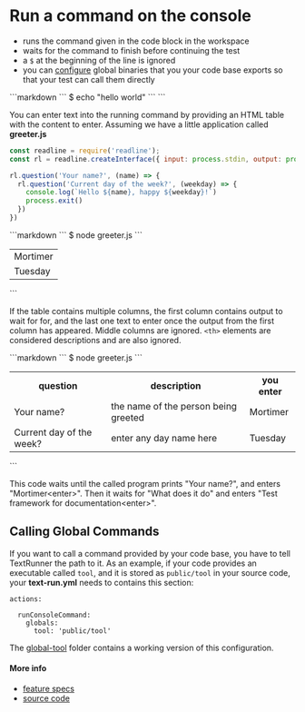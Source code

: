 # Run a command on the console

- runs the command given in the code block in the workspace
- waits for the command to finish before continuing the test
- a `$` at the beginning of the line is ignored
- you can [configure](#calling-global-commands) global binaries that you your code base exports
  so that your test can call them directly

<a class="textRunner_runMarkdownInTextrun">
```markdown
<a class="textRunner_runConsoleCommand">
`​``
$ echo "hello world"
`​``
</a>
```
</a>

You can enter text into the running command by providing an HTML table
with the content to enter.
Assuming we have a little application called
<a class="textRunner_createFile">
__greeter.js__
```js
const readline = require('readline');
const rl = readline.createInterface({ input: process.stdin, output: process.stdout });

rl.question('Your name?', (name) => {
  rl.question('Current day of the week?', (weekday) => {
    console.log(`Hello ${name}, happy ${weekday}!`)
    process.exit()
  })
})
```
</a>

<a class="textRunner_runMarkdownInTextrun">
```markdown
<a class="textRunner_runConsoleCommand">
`​``
$ node greeter.js
`​``
<table>
  <tr>
    <td>Mortimer</td>
  </tr>
  <tr>
    <td>Tuesday</td>
  </tr>
</table>

</a>
```
</a>

If the table contains multiple columns,
the first column contains output to wait for for,
and the last one text to enter once the output from the first column has appeared.
Middle columns are ignored.
`<th>` elements are considered descriptions and are also ignored.

<a class="textRunner_runMarkdownInTextrun">
```markdown
<a class="textRunner_runConsoleCommand">
`​``
$ node greeter.js
`​``
<table>
  <tr>
    <th>question</th>
    <th>description</th>
    <th>you enter</th>
  </tr>
  <tr>
    <td>Your name?</td>
    <td>the name of the person being greeted</td>
    <td>Mortimer</td>
  </tr>
  <tr>
    <td>Current day of the week?</td>
    <td>enter any day name here</td>
    <td>Tuesday</td>
  </tr>
</table>

</a>
```
</a>

This code waits until the called program prints "Your name?",
and enters "Mortimer&lt;enter&gt;".
Then it waits for "What does it do"
and enters "Test framework for documentation&lt;enter&gt;".



## Calling Global Commands

If you want to call a command provided by your code base,
you have to tell TextRunner the path to it.
As an example, if your code provides an executable called `tool`,
and it is stored as `public/tool` in your source code,
<a class="textRunner_verifyMatchesSourceCodeFile">
your __text-run.yml__ needs to contains this section:

```
actions:

  runConsoleCommand:
    globals:
      tool: 'public/tool'
```

The
[global-tool](examples/global-tool)
folder contains a working version of this configuration.
</a>


#### More info

- [feature specs](../../features/actions/built-in/run-console-command/)
- [source code](../../src/actions/built-in/run-console-command.ls)
